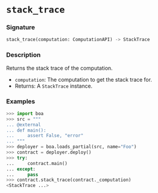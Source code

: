 # `stack_trace`

### Signature

```python
stack_trace(computation: ComputationAPI) -> StackTrace
```

### Description

Returns the stack trace of the computation.

- `computation`: The computation to get the stack trace for.
- Returns: A `StackTrace` instance.

### Examples

```python
>>> import boa
>>> src = """
... @external
... def main():
...     assert False, "error"
... """
>>> deployer = boa.loads_partial(src, name="Foo")
>>> contract = deployer.deploy()
>>> try:
...     contract.main()
... except:
...     pass
>>> contract.stack_trace(contract._computation)
<StackTrace ...>
```
